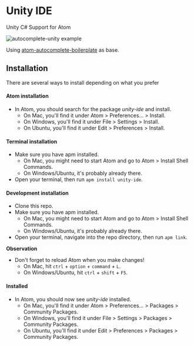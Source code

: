 # Unity IDE

Unity C# Support for Atom  

![autocomplete-unity example](img/example.png)

Using [atom-autocomplete-boilerplate](https://github.com/lonekorean/atom-autocomplete-boilerplate) as base.  

## Installation
There are several ways to install depending on what you prefer

#### Atom installation
* In Atom, you should search for the package *unity-ide* and install.
  * On Mac, you'll find it under Atom &gt; Preferences... &gt; Install.
  * On Windows, you'll find it under File &gt; Settings &gt; Install.
  * On Ubuntu, you'll find it under Edit &gt; Preferences &gt; Install.

#### Terminal installation
* Make sure you have apm installed.
  * On Mac, you might need to start Atom and go to Atom &gt; Install Shell Commands.
  * On Windows/Ubuntu, it's probably already there.
* Open your terminal, then run `apm install unity-ide`.

#### Development installation
* Clone this repo.
* Make sure you have apm installed.
  * On Mac, you might need to start Atom and go to Atom &gt; Install Shell Commands.
  * On Windows/Ubuntu, it's probably already there.
* Open your terminal, navigate into the repo directory, then run `apm link`.

**Observation**  
* Don't forget to reload Atom when you make changes!
  * On Mac, hit `ctrl` + `option` + `command` + `L`.
  * On Windows/Ubuntu, hit `ctrl` + `shift` + `F5`.

#### Installed
* In Atom, you should now see *unity-ide* installed.
  * On Mac, you'll find it under Atom &gt; Preferences... &gt; Packages &gt; Community Packages.
  * On Windows, you'll find it under File &gt; Settings &gt; Packages &gt; Community Packages.
  * On Ubuntu, you'll find it under Edit &gt; Preferences &gt; Packages &gt; Community Packages.  
